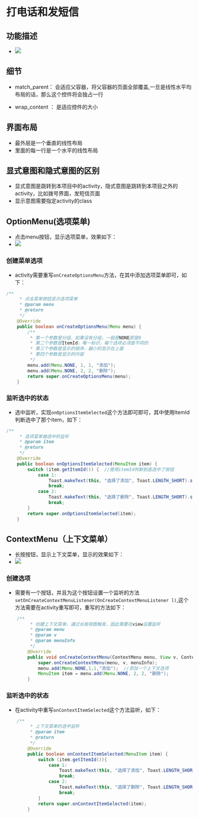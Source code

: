 # 打电话和发短信

## 功能描述
- ![](imageFolder/image1.png)


## 细节
- match_parent： 会适应父容器，将父容器的页面全部覆盖,一旦是线性水平均布局的话，那么这个控件将会独占一行

- wrap_content ： 是适应控件的大小 



## 界面布局
- 最外层是一个垂直的线性布局
- 里面的每一行是一个水平的线性布局



## 显式意图和隐式意图的区别
- 显式意图是跳转到本项目中的activity，隐式意图是跳转到本项目之外的activity，比如拨号界面，发短信页面
- 显示意图需要指定activity的class


## OptionMenu(选项菜单)
- 点击menu按钮，显示选项菜单，效果如下：
- ![](imageFolder/option.png)

### 创建菜单选项

- activity需要重写`onCreateOptionsMenu`方法，在其中添加选项菜单即可，如下：

```java
/**
     * 点击菜单按钮显示选项菜单
     * @param menu
     * @return
     */
    @Override
    public boolean onCreateOptionsMenu(Menu menu) {
        /**
         * 第一个参数是分组，如果没有分组，一般是NONE即是0
         * 第二个参数是ItemId，唯一标识，每个选项必须是不同的
         * 第三个参数是显示的顺序，越小的显示在上面
         * 第四个参数是显示的内容
         */
        menu.add(Menu.NONE, 1, 1, "添加");
        menu.add(Menu.NONE, 2, 2, "删除");
        return super.onCreateOptionsMenu(menu);
    }
```
### 监听选中的状态

- 选中监听，实现`onOptionsItemSelected`这个方法即可即可，其中使用ItemId判断选中了那个item，如下：
```java
/**
     * 选项菜单被选中的监听
     * @param item
     * @return
     */
    @Override
    public boolean onOptionsItemSelected(MenuItem item) {
        switch (item.getItemId()) {  //使用itemId判断到底选中了按钮
            case 1:
                Toast.makeText(this, "选择了添加", Toast.LENGTH_SHORT).show();
                break;
            case 2:
                Toast.makeText(this, "选择了删除", Toast.LENGTH_SHORT).show();
                break;
        }
        return super.onOptionsItemSelected(item);
    }
```


## ContextMenu（上下文菜单）
- 长按按钮，显示上下文菜单，显示的效果如下：
- ![](imageFolder/context.png)

### 创建选项
- 需要有一个按钮，并且为这个按钮设置一个监听的方法`setOnCreateContextMenuListener(OnCreateContextMenuListener l)`,这个方法需要在activity重写即可，重写的方法如下：
```java
    /**
         * 创建上下文菜单，通过长按视图触发，因此需要在view设置监听
         * @param menu
         * @param v
         * @param menuInfo
         */
        @Override
        public void onCreateContextMenu(ContextMenu menu, View v, ContextMenu.ContextMenuInfo menuInfo) {
            super.onCreateContextMenu(menu, v, menuInfo);
            menu.add(Menu.NONE,1,1,"添加");  //添加一个上下文选项
            MenuItem item = menu.add(Menu.NONE, 2, 2, "删除");
        }
```

### 监听选中的状态
- 在activity中重写`onContextItemSelected`这个方法监听，如下：
```java
    /**
         * 上下文菜单的选中监听
         * @param item
         * @return
         */
        @Override
        public boolean onContextItemSelected(MenuItem item) {
            switch (item.getItemId()){
                case 1:
                    Toast.makeText(this, "选择了添加", Toast.LENGTH_SHORT).show();
                    break;
                case 2:
                    Toast.makeText(this, "选择了删除", Toast.LENGTH_SHORT).show();
                    break;
            }
            return super.onContextItemSelected(item);
        }
```













